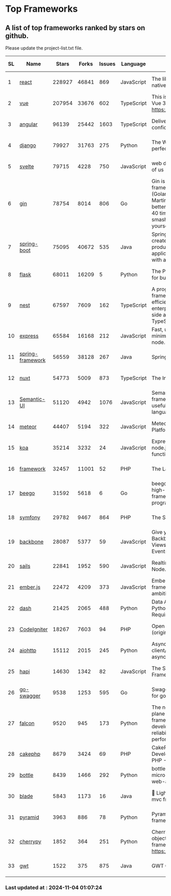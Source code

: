 # Top Frameworks
## A list of top frameworks ranked by stars on github.  
Please update the project-list.txt file.

| SL| Name  | Stars| Forks| Issues | Language | Description | Last Commit |
| --| ------| -----| ---- | ------ | -------- | ----------- | ----------- |
| 1 | [react](https://github.com/facebook/react) | 228927 | 46841 | 869 | JavaScript | The library for web and native user interfaces. | 2024-11-01 22:17:51 |
| 2 | [vue](https://github.com/vuejs/vue) | 207954 | 33676 | 602 | TypeScript | This is the repo for Vue 2. For Vue 3, go to https://github.com/vuejs/core | 2024-10-10 07:24:14 |
| 3 | [angular](https://github.com/angular/angular) | 96139 | 25442 | 1603 | TypeScript | Deliver web apps with confidence 🚀 | 2024-11-03 18:07:09 |
| 4 | [django](https://github.com/django/django) | 79927 | 31763 | 275 | Python | The Web framework for perfectionists with deadlines. | 2024-11-01 10:43:49 |
| 5 | [svelte](https://github.com/sveltejs/svelte) | 79715 | 4228 | 750 | JavaScript | web development for the rest of us | 2024-11-03 14:04:52 |
| 6 | [gin](https://github.com/gin-gonic/gin) | 78754 | 8014 | 806 | Go | Gin is a HTTP web framework written in Go (Golang). It features a Martini-like API with much better performance -- up to 40 times faster. If you need smashing performance, get yourself some Gin. | 2024-10-29 15:24:53 |
| 7 | [spring-boot](https://github.com/spring-projects/spring-boot) | 75095 | 40672 | 535 | Java | Spring Boot helps you to create Spring-powered, production-grade applications and services with absolute minimum fuss. | 2024-11-02 11:25:35 |
| 8 | [flask](https://github.com/pallets/flask) | 68011 | 16209 | 5 | Python | The Python micro framework for building web applications. | 2024-11-01 23:26:37 |
| 9 | [nest](https://github.com/nestjs/nest) | 67597 | 7609 | 162 | TypeScript | A progressive Node.js framework for building efficient, scalable, and enterprise-grade server-side applications with TypeScript/JavaScript 🚀 | 2024-10-23 08:21:04 |
| 10 | [express](https://github.com/expressjs/express) | 65584 | 16168 | 212 | JavaScript | Fast, unopinionated, minimalist web framework for node. | 2024-10-29 12:35:44 |
| 11 | [spring-framework](https://github.com/spring-projects/spring-framework) | 56559 | 38128 | 267 | Java | Spring Framework | 2024-11-03 15:17:43 |
| 12 | [nuxt](https://github.com/nuxt/nuxt) | 54773 | 5009 | 873 | TypeScript | The Intuitive Vue Framework. | 2024-11-03 20:53:58 |
| 13 | [Semantic-UI](https://github.com/Semantic-Org/Semantic-UI) | 51120 | 4942 | 1076 | JavaScript | Semantic is a UI component framework based around useful principles from natural language. | 2023-01-11 17:05:32 |
| 14 | [meteor](https://github.com/meteor/meteor) | 44407 | 5194 | 322 | JavaScript | Meteor, the JavaScript App Platform | 2024-10-28 12:42:24 |
| 15 | [koa](https://github.com/koajs/koa) | 35214 | 3232 | 24 | JavaScript | Expressive middleware for node.js using ES2017 async functions | 2024-10-28 03:04:24 |
| 16 | [framework](https://github.com/laravel/framework) | 32457 | 11001 | 52 | PHP | The Laravel Framework. | 2024-11-03 21:00:34 |
| 17 | [beego](https://github.com/beego/beego) | 31592 | 5618 | 6 | Go | beego is an open-source, high-performance web framework for the Go programming language. | 2024-10-31 12:44:58 |
| 18 | [symfony](https://github.com/symfony/symfony) | 29782 | 9467 | 864 | PHP | The Symfony PHP framework | 2024-11-03 20:37:44 |
| 19 | [backbone](https://github.com/jashkenas/backbone) | 28087 | 5377 | 59 | JavaScript | Give your JS App some Backbone with Models, Views, Collections, and Events | 2024-09-02 12:55:04 |
| 20 | [sails](https://github.com/balderdashy/sails) | 22841 | 1952 | 590 | JavaScript | Realtime MVC Framework for Node.js | 2024-09-17 15:56:43 |
| 21 | [ember.js](https://github.com/emberjs/ember.js) | 22472 | 4209 | 373 | JavaScript | Ember.js - A JavaScript framework for creating ambitious web applications | 2024-10-29 14:46:58 |
| 22 | [dash](https://github.com/plotly/dash) | 21425 | 2065 | 488 | Python | Data Apps & Dashboards for Python. No JavaScript Required. | 2024-10-23 19:41:35 |
| 23 | [CodeIgniter](https://github.com/bcit-ci/CodeIgniter) | 18267 | 7603 | 94 | PHP | Open Source PHP Framework (originally from EllisLab) | 2024-03-20 03:51:42 |
| 24 | [aiohttp](https://github.com/aio-libs/aiohttp) | 15112 | 2015 | 245 | Python | Asynchronous HTTP client/server framework for asyncio and Python | 2024-11-04 00:05:54 |
| 25 | [hapi](https://github.com/hapijs/hapi) | 14630 | 1342 | 82 | JavaScript | The Simple, Secure Framework Developers Trust | 2024-10-24 22:10:55 |
| 26 | [go-swagger](https://github.com/go-swagger/go-swagger) | 9538 | 1253 | 595 | Go | Swagger 2.0 implementation for go | 2024-09-27 16:28:57 |
| 27 | [falcon](https://github.com/falconry/falcon) | 9520 | 945 | 173 | Python | The no-magic web data plane API and microservices framework for Python developers, with a focus on reliability, correctness, and performance at scale. | 2024-10-24 14:48:19 |
| 28 | [cakephp](https://github.com/cakephp/cakephp) | 8679 | 3424 | 69 | PHP | CakePHP: The Rapid Development Framework for PHP - Official Repository | 2024-11-02 16:57:40 |
| 29 | [bottle](https://github.com/bottlepy/bottle) | 8439 | 1466 | 292 | Python | bottle.py is a fast and simple micro-framework for python web-applications. | 2024-10-28 21:37:28 |
| 30 | [blade](https://github.com/lets-blade/blade) | 5843 | 1173 | 16 | Java | :rocket: Lightning fast and elegant mvc framework for Java8 | 2024-06-17 01:05:35 |
| 31 | [pyramid](https://github.com/Pylons/pyramid) | 3963 | 886 | 78 | Python | Pyramid - A Python web framework | 2024-06-10 16:09:42 |
| 32 | [cherrypy](https://github.com/cherrypy/cherrypy) | 1852 | 364 | 251 | Python | CherryPy is a pythonic, object-oriented HTTP framework.      https://cherrypy.dev | 2024-10-31 00:00:39 |
| 33 | [gwt](https://github.com/gwtproject/gwt) | 1522 | 375 | 875 | Java | GWT Open Source Project | 2024-10-31 12:28:09 |

### Last updated at : 2024-11-04 01:07:24
